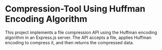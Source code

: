 # Compression-Tool Using Huffman Encoding Algorithm
This project implements a file compression API using the Huffman encoding algorithm in an Express.js server. 
The API accepts a file, applies Huffman encoding to compress it, and then returns the compressed data.
